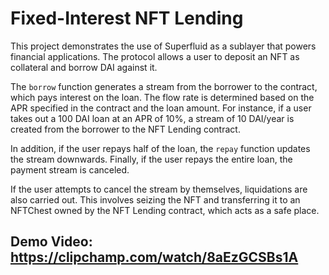 # Fixed-Interest NFT Lending

This project demonstrates the use of Superfluid as a sublayer that powers financial applications. The protocol allows a user to deposit an NFT as collateral and borrow DAI against it.

The `borrow` function generates a stream from the borrower to the contract, which pays interest on the loan. The flow rate is determined based on the APR specified in the contract and the loan amount. For instance, if a user takes out a 100 DAI loan at an APR of 10%, a stream of 10 DAI/year is created from the borrower to the NFT Lending contract.

In addition, if the user repays half of the loan, the `repay` function updates the stream downwards. Finally, if the user repays the entire loan, the payment stream is canceled.

If the user attempts to cancel the stream by themselves, liquidations are also carried out. This involves seizing the NFT and transferring it to an NFTChest owned by the NFT Lending contract, which acts as a safe place.

## Demo Video: https://clipchamp.com/watch/8aEzGCSBs1A
